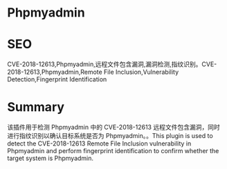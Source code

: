 # Phpmyadmin
# SEO
CVE-2018-12613,Phpmyadmin,远程文件包含漏洞,漏洞检测,指纹识别。CVE-2018-12613,Phpmyadmin,Remote File Inclusion,Vulnerability Detection,Fingerprint Identification
# Summary
该插件用于检测 Phpmyadmin 中的 CVE-2018-12613 远程文件包含漏洞，同时进行指纹识别以确认目标系统是否为 Phpmyadmin。。This plugin is used to detect the CVE-2018-12613 Remote File Inclusion vulnerability in Phpmyadmin and perform fingerprint identification to confirm whether the target system is Phpmyadmin.
